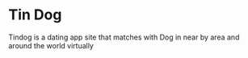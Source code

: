 <h1 align="centre"> Tin Dog </h1>
Tindog is a dating app site that matches with Dog in near by area and around the world virtually

